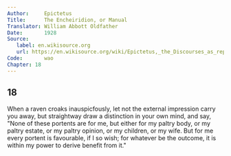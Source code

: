 ```yaml
---
Author:     Epictetus  
Title:      The Encheiridion, or Manual  
Translator: William Abbott Oldfather  
Date:       1928  
Source: 
   label: en.wikisource.org
   url: https://en.wikisource.org/wiki/Epictetus,_the_Discourses_as_reported_by_Arrian,_the_Manual,_and_Fragments/Manual 
Code:       wao  
Chapter: 18
---
```

##  18

When a raven croaks inauspicfously, let not the external impression carry you
away, but straightway draw a distinction in your own mind, and say, "None of
these portents are for me, but either for my paltry body, or my paltry estate,
or my paltry opinion, or my children, or my wife. But for me every portent is
favourable, if I so wish; for whatever be the outcome, it is within my power to
derive benefit from it."


